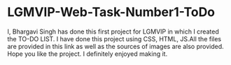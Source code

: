 # LGMVIP-Web-Task-Number1-ToDo
I, Bhargavi Singh has done this first project for LGMVIP in which I created the TO-DO LIST. I have done this project using CSS, HTML, JS.All the files are provided in this link as well as the sources of images are also provided. Hope you like the project. I definitely enjoyed making it.
